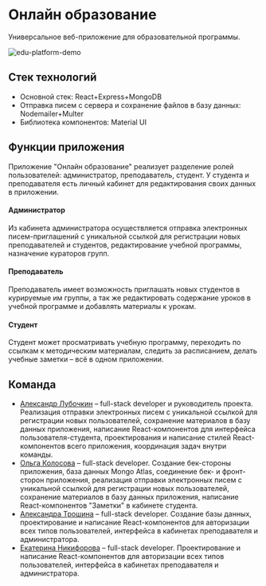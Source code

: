 # Онлайн образование

Универсальное веб-приложение для образовательной программы.

![edu-platform-demo](readme-assets/edu-platforma.gif)

## Стек технологий
* Основной стек: React+Express+MongoDB
* Отправка писем с сервера и сохранение файлов в базу данных: Nodemailer+Multer
* Библиотека компонентов: Material UI

## Функции приложения
Приложение "Онлайн образование" реализует разделение ролей пользователей: администратор, преподаватель,
студент. У студента и преподавателя есть личный кабинет для редактирования своих данных в приложении.

#### Администратор
Из кабинета администратора осуществляется отправка электронных писем-приглашений с уникальной ссылкой для регистрации новых преподавателей и студентов, редактирование учебной программы, назначение кураторов групп.  

#### Преподаватель
Преподаватель имеет возможность приглашать новых студентов в курируемые им группы, а так же редактировать содержание уроков в учебной программе и добавлять материалы к урокам.

#### Студент
Студент может просматривать учебную программу, переходить по ссылкам к методическим материалам, следить за расписанием, делать учебные заметки – всё в одном приложении.

## Команда

* [Александр Лубочкин](https://github.com/alubochkin) – full-stack developer и руководитель проекта. Реализация отправки электронных писем с уникальной ссылкой для регистрации новых пользователей, сохранение материалов в базу данных приложения, написание React-компонентов для интерфейса пользователя-студента, проектирования и написание стилей React-компонентов всего приложения, координация задач внутри команды.
* [Ольга Колосова](https://github.com/KonfettyMolly) – full-stack developer. Создание бек-стороны приложения, база данных Mongo Atlas, соединение бек- и фронт- сторон приложения, реализация отправки электронных писем с уникальной ссылкой для регистрации новых пользователей, сохранение материалов в базу данных приложения, написание React-компонентов "Заметки" в кабинете студента.
* [Александра Трошина](https://github.com/sandra0711) – full-stack developer. Создание базы данных, проектирование и написание React-компонентов для авторизации всех типов пользователей, интерфейса в кабинетах преподавателя и администратора.
* [Екатерина Никифорова](https://github.com/elnikiforova) – full-stack developer. Проектирование и написание React-компонентов для авторизации всех типов пользователей, интерфейса в кабинетах преподавателя и администратора.
